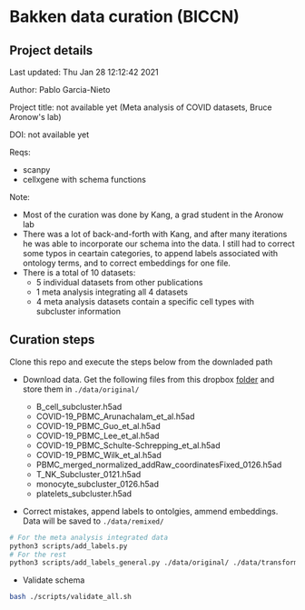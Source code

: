 # Bakken data curation (BICCN)

## Project details

Last updated: Thu Jan 28 12:12:42 2021

Author: Pablo Garcia-Nieto

Project title: not available yet (Meta analysis of COVID datasets, Bruce Aronow's lab)

DOI: not available yet

Reqs:

- scanpy
- cellxgene with schema functions

Note:
- Most of the curation was done by Kang, a grad student in the Aronow lab
- There was a lot of back-and-forth with Kang, and after many iterations he was able to incorporate our schema into the data. I still had to correct some typos in ceartain categories, to append labels associated with ontology terms, and to correct embeddings for one file.
- There is a total of 10 datasets:
    - 5 individual datasets from other publications
    - 1 meta analysis integrating all 4 datasets
    - 4 meta analysis datasets contain a specific cell types with subcluster information

## Curation steps

Clone this repo and execute the steps below from the downladed path

- Download data. Get the following files from this dropbox [folder](https://www.dropbox.com/sh/uv3f1w43rb62mb7/AACROayDUXtjaWuUUCwodiQqa) and store them in `./data/original/`

    - B_cell_subcluster.h5ad
    - COVID-19_PBMC_Arunachalam_et_al.h5ad
    - COVID-19_PBMC_Guo_et_al.h5ad
    - COVID-19_PBMC_Lee_et_al.h5ad
    - COVID-19_PBMC_Schulte-Schrepping_et_al.h5ad
    - COVID-19_PBMC_Wilk_et_al.h5ad
    - PBMC_merged_normalized_addRaw_coordinatesFixed_0126.h5ad
    - T_NK_Subcluster_0121.h5ad
    - monocyte_subcluster_0126.h5ad
    - platelets_subcluster.h5ad

- Correct mistakes, append labels to ontolgies, ammend embeddings. Data will be saved to `./data/remixed/`

```bash
# For the meta analysis integrated data
python3 scripts/add_labels.py
# For the rest
python3 scripts/add_labels_general.py ./data/original/ ./data/transformed/
```
- Validate schema


```bash
bash ./scripts/validate_all.sh
```
